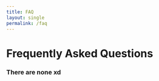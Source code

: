 ```yaml
---
title: FAQ
layout: single
permalink: /faq
---
```


# Frequently Asked Questions

### There are none xd